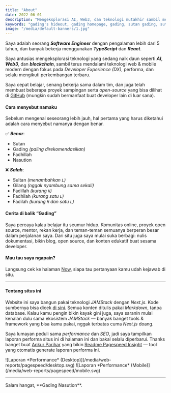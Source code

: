 ```yaml
---
title: "About"
date: 2022-06-01
description: "Mengeksplorasi AI, Web3, dan teknologi mutakhir sambil membangun frontend yang bersih dan skalabel."
keywords: "gading's hideout, gading homepage, gading, sutan gading, sutan gading fadhillah nasution, sutan, sutanlab, gading.dev, gading dev, who is gading, biodata gading, tentang gading"
image: "/media/default-banners/1.jpg"
---
```


Saya adalah seorang ***Software Engineer*** dengan pengalaman lebih dari 5 tahun, dan banyak bekerja menggunakan ***TypeScript*** dan ***React***.

Saya antusias mengeksplorasi teknologi yang sedang naik daun seperti ***AI***, ***Web3***, dan ***blockchain***, sambil terus mendalami teknologi web & mobile modern dengan fokus pada *Developer Experience (DX)*, performa, dan selalu mengikuti perkembangan terbaru.

Saya cepat belajar, senang bekerja sama dalam tim, dan juga telah membuat beberapa proyek sampingan serta *open-source* yang bisa dilihat di [GitHub](https://github.com/gadingnst) (mungkin sudah bermanfaat buat developer lain di luar sana).

#### Cara menyebut namaku
Sebelum mengenal seseorang lebih jauh, hal pertama yang harus diketahui adalah cara menyebut namanya dengan benar.

✅ ***Benar***:
- Sutan
- Gading *(paling direkomendasikan)*
- Fadhillah
- Nasution

❌ ***Salah***:
- Sultan *(menambahkan `L`)*
- Gilang *(nggak nyambung sama sekali)*
- Fadillah *(kurang `H`)*
- Fadhilah *(kurang satu `L`)*
- Fadilah *(kurang `H` dan satu `L`)*

#### Cerita di balik “Gading”
Saya percaya kalau belajar itu seumur hidup. Komunitas online, proyek open source, mentor, rekan kerja, dan teman-teman semuanya berperan besar dalam perjalanan saya. Dari situ juga saya mulai suka berbagi: nulis dokumentasi, bikin blog, open source, dan konten edukatif buat sesama developer.

#### Mau tau saya ngapain?
Langsung cek ke halaman [Now](/now), siapa tau pertanyaan kamu udah kejawab di situ.

---

#### Tentang situs ini
Website ini saya bangun pakai teknologi *JAMStack* dengan *Next.js*. Kode sumbernya bisa dicek [di sini](https://github.com/gadingnst/gading.dev). Semua konten ditulis pakai *Markdown*, tanpa database. Kalau kamu pengin bikin kayak gini juga, saya saranin mulai kenalan dulu sama ekosistem *JAMStack* — banyak banget tools & framework yang bisa kamu pakai, nggak terbatas cuma *Next.js* doang.

Saya lumayan peduli sama *performance* dan *SEO*, jadi saya tampilkan laporan performa situs ini di halaman ini dan bakal selalu diperbarui. Thanks banget buat [Ankur Parihar](https://github.com/ankurparihar) yang bikin [Readme Pagespeed Insight](https://github.com/ankurparihar/readme-pagespeed-insights) — tool yang otomatis generate laporan performa ini.

<div className="max-w-[720px] flex flex-col gap-0 mx-auto">
  ![Laporan *Performance* (Desktop)](/media/web-reports/pagespeed/desktop.svg)
  ![Laporan *Performance* (Mobile)](/media/web-reports/pagespeed/mobile.svg)
</div>

---

<div className="text-center italic">
  Salam hangat, **Gading Nasution**.
</div>
